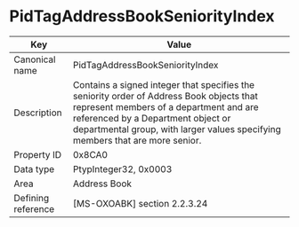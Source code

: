 # PidTagAddressBookSeniorityIndex

| Key | Value |
|---|---|
| Canonical name | PidTagAddressBookSeniorityIndex |
| Description | Contains a signed integer that specifies the seniority order of Address Book objects that represent members of a department and are referenced by a Department object or departmental group, with larger values specifying members that are more senior. |
| Property ID | 0x8CA0 |
| Data type | PtypInteger32, 0x0003 |
| Area | Address Book |
| Defining reference | [MS-OXOABK] section 2.2.3.24 |

